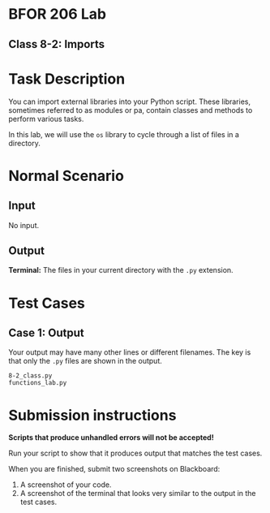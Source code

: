 # BFOR 206 Lab
## Class 8-2: Imports


# Task Description

You can import external libraries into your
Python script. These libraries, sometimes referred to as modules or
pa, contain classes and methods to perform
various tasks.

In this lab, we will use the `os` library to cycle through
a list of files in a directory.

# Normal Scenario

## Input
No input.

## Output
**Terminal:** The files in your current directory
with the `.py` extension.


# Test Cases

## Case 1: Output
Your output may have many other lines or different
filenames. The key is that only the `.py` files are
shown in the output.

```
8-2_class.py
functions_lab.py
```



# Submission instructions

**Scripts that produce unhandled errors will not be accepted!**

Run your script to show that it produces output that
matches the test cases.

When you are finished, submit two screenshots on Blackboard:
1.  A screenshot of your code.
2.  A screenshot of the terminal that looks very
    similar to the output in the test cases.
